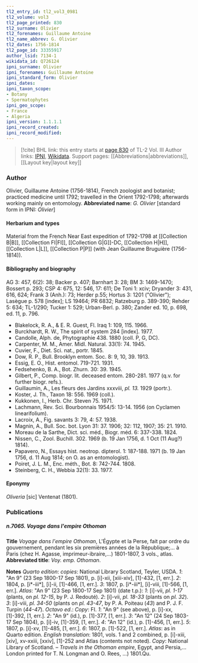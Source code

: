 ```yaml
---
tl2_entry_id: tl2_vol3_0981
tl2_volume: vol3
tl2_page_printed: 830
tl2_surname: Olivier
tl2_forenames: Guillaume Antoine
tl2_name_abbrev: G. Olivier
tl2_dates: 1756-1814
tl2_page_id: 33355917
author_lsid: 7134-1
wikidata_id: Q726124
ipni_surname: Olivier
ipni_forenames: Guillaume Antoine
ipni_standard_form: Olivier
ipni_dates: 
ipni_taxon_scope: 
- Botany
- Spermatophytes
ipni_geo_scope: 
- France
- Algeria
ipni_version: 1.1.1.1
ipni_record_created: 
ipni_record_modified:
---
```


> [!cite] BHL link: this entry starts at [page 830](https://www.biodiversitylibrary.org/page/33355917) of TL-2 Vol. III
> Author links: [IPNI](https://www.ipni.org/a/7134-1), [Wikidata](https://www.wikidata.org/wiki/Q726124). Support pages: [[Abbreviations|abbreviations]], [[Layout key|layout key]]

### Author

Olivier, Guillaume Antoine (1756-1814), French zoologist and botanist; practiced medicine until 1792; travelled in the Orient 1792-1798; afterwards working mainly on entomology. 
**Abbreviated name**: *G. Olivier* \[standard form in IPNI: *Olivier*\]

#### Herbarium and types

Material from the French Near East expedition of 1792-1798 at [[Collection B|B]], [[Collection FI|FI]], [[Collection G|G]]-DC, [[Collection H|H]], [[Collection L|L]], [[Collection P|P]] (with Jean Guillaume Bruguière (1756-1814)).

#### Bibliography and biography

AG 3: 457, 6(2): 38; Backer p. 407; Barnhart 3: 28; BM 3: 1469-1470; Bossert p. 293; CSP 4: 675, 12: 546, 17: 611; De Toni 1: xciv; Dryander 3: 431, 616, 624; Frank 3 (Anh.): 73; Herder p.55; Hortus 3: 1201 ("Olivier"); Lasègue p. 578 \[index\]; LS 19464; PR 6832; Ratzeburg p. 389-390; Rehder 5: 634; TL-1/290; Tucker 1: 529; Urban-Berl. p. 380; Zander ed. 10, p. 698, ed. 11, p. 796.
- Blakelock, R. A., & E. R. Guest, Fl. Iraq 1: 109, 115. 1966.
- Burckhardt, R. W., The spirit of system 284 \[index\]. 1977.
- Candolle, Alph. de, Phytographie 438. 1880 (coll. P, G, DC).
- Carpenter, M. M., Amer. Midl. Natural. 33(1): 74. 1945.
- Cuvier, F., Diet. Sci. nat., portr. 1845.
- Dow, R. P., Bull. Brooklyn entom. Soc. 8: 9, 10, 39. 1913.
- Essig, E. O., Hist. entomol. 719-721. 1931.
- Fedsehenko, B. A., Bot. Zhurn. 30: 39. 1945.
- Gilbert, P., Comp. biogr. lit. deceased entom. 280-281. 1977 (q.v. for further biogr. refs.).
- Guillaumin, A., Les fleurs des Jardins xxxviii, *pl. 13.* 1929 (portr.).
- Koster, J. Th., Taxon 18: 556. 1969 (coll.).
- Kukkonen, I., Herb. Chr. Steven 75. 1971.
- Lachmann, Rev. Sci. Bourbonnais 1954/5: 13-14. 1956 (on Cyclamen linearifolium).
- Lacroix, A., Fig. savants 3: 79, 4: 57. 1938.
- Magnin, A., Bull. Soc. bot. Lyon 31: 37. 1906; 32: 112, 1907; 35: 21. 1910.
- Moreau de la Sarthe, Dict. sci. méd., Biogr. méd. 6: 337-338. 1824.
- Nissen, C., Zool. Buchill. 302. 1969 (b. 19 Jan 1756, d. 1 Oct (11 Aug?) 1814).
- Papavero, N., Essays hist. neotrop. dipterol. 1: 187-188. 1971 (b. 19 Jan 1756, d. 11 Aug 1814; on O. as an entomologist).
- Poiret, J. L. M., Enc. méth., Bot. 8: 742-744. 1808.
- Steinberg, C. H., Webbia 32(1): 33. 1977.

#### Eponymy

*Oliveria* \[sic\] Ventenat (1801).

### Publications

##### n.7065. Voyage dans l'empire Othoman

**Title**
*Voyage dans l'empire Othoman*, L'Égypte et la Perse, fait par ordre du gouvernement, pendant les six premières années de la République;... à Paris (chez H. Agasse, imprimeur-ibraire,...) 1801-1807, 3 vols., atlas.
**Abbreviated title**: *Voy. emp. Othoman*.

**Notes**
*Quarto edition*: *copies*: National Library Scotland, Teyler, USDA.
*1*: "An 9" (23 Sep 1800-17 Sep 1801), p. \[i\]-xii, \[xiii-xiv\], \[1\]-432, \[1, err.\].
*2*: 1804, p. \[i\*-iii\*\], \[i\]-ii, \[1\]-466, \[1, err.\].
*3*: 1807, p. \[i\*-iii\*\], \[i\]-viii, \[1\]-566, \[1, err.\].
*Atlas*: "An 9" (23 Sep 1800-17 Sep 1801) (date t.p.):
*1*: \[i\]-vii, *pl. 1-17* (plants, on *pl. 12-15*, by P. J. Redouté).
*2*: \[i\]-vii, *pl. 18-33* (plants on *pl. 32*).
*3*: \[i\]-viii, *pl. 34-50* (plants on *pl. 43-47*, by P. A. Poiteau (*43*) and P. J. F. Turpin (*44-47*).
*Octavo ed*.: *Copy*: FI.
*1*: "An 9" (see above), p. \[i\]-xx, \[1\]-392, \[1, err.\].
*2*: "An 9" (id.), p. \[1\]-377, \[1, err.\].
*3*: "An 12" (24 Sep 1803-17 Sep 1804), p. \[i\]-iv, \[1\]-359, \[1, err.\].
*4*: "An 12" (id.), p. \[1\]-456, \[1, err.\].
*5*: 1807, p. \[i\]-xv, \[1\]-485, \[1, err.\].
*6*: 1807, p. \[1\]-522, \[1, err.\].
*Atlas*: as in Quarto edition.
*English translation*: 1801, vols. 1 and 2 combined, p. \[i\]-xiii, \[xiv\], xv-xxiii, \[xxiv\], \[1\]-252 and Atlas (contents not noted). *Copy*: National Library of Scotland. – *Travels in the* *Othoman empire*, Egypt, and Persia,... London printed for T. N. Longman and O. Rees, ...) 1801.Qu.

